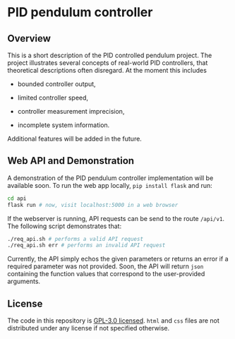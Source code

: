 # PID pendulum controller
## Overview
This is a short description of the PID controlled pendulum project. The project illustrates several concepts of real-world PID controllers, that theoretical descriptions often disregard. At the moment this includes

- bounded controller output,

- limited controller speed,

- controller measurement imprecision,

- incomplete system information.

Additional features will be added in the future.

## Web API and Demonstration
A demonstration of the PID pendulum controller implementation will be available soon. To run the web app locally, `pip install flask` and run:

```bash
cd api
flask run # now, visit localhost:5000 in a web browser
```

If the webserver is running, API requests can be send to the route `/api/v1`. The following script demonstrates that:

```bash
./req_api.sh # performs a valid API request
./req_api.sh err # performs an invalid API request
```

Currently, the API simply echos the given parameters or returns an error if a required parameter was not provided. Soon, the API will return `json` containing the function values that correspond to the user-provided arguments.

## License
The code in this repository is [GPL-3.0 licensed](./LICENSE.md). `html` and `css` files are not distributed under any license if not specified otherwise.
